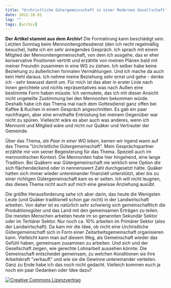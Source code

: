```yaml
---
title: "Urchristliche Gütergemeinschaft in einer Modernen Gesellschaft"
date: 2012-10-01
log: ""
tags: [archiv]
---
```

**Der Artikel stammt aus dem Archiv!** Die Formatirung kann beschädigt sein.
Letzten Sonntag beim Mennonitengottesdienst (den ich recht regelmäßig besuche), hatte ich ein sehr anregendes Gespräch. Ich sprach mit einem Mitglied der Mennonitengemeinschaft, von dem ich ausgehe, das er eher konservative Positionen vertritt und erzählte von meinen Plänen bald mit meiner Freundin zusammen in eine WG zu ziehen. Ich selber habe keine Beziehung zu äußerlichen formalen Vermählungen. Und ich mache da auch kein Hehl daraus. Ich nehme meine Beziehung sehr ernst und gehe - denke ich - sehr bewusst damit um. Für mich ist das aber in erster Linie nach Innen gerichtete und nichts repräsentatives was nach Außen eine bestimmte Form haben müsste. Ich vermutete, das ich mit dieser Ansicht nicht ungeteilte Zustimmung bei den Mennoniten bekommen würde. Deshalb habe ich das Thema mal nach dem Gottesdienst ganz offen bei Kaffee & Kuchen in einem Gespräch angeschnitten. Es gab ein paar nachfragen, aber eine ernsthafte Entrüstung bei meinem Gegenüber war nicht zu spüren. Vielleicht wäre es aber auch was anderes, wenn ich Mennonit und Mitglied wäre und nicht <i>nur</i> Quäker und Vertrauter der Gemeinde.

Über das Thema, <i>als Paar in einer WG leben</i>, kamen wir irgend wann auf das Thema "Urchristliche Gütergemeinschaft". Mein Gesprächspartner erzählte mir von seiner Begeisterung für das Thema. Speziell auch im mennonitischen Kontext. Die Mennoniten habe hier hingehend, eine lange Tradition. Bei Quäkern war Gütergemeinschaft nie wirklich eine Option die sich flächendeckend oder in nennenswert Zahl durchgesetzt hätte. Quäker hatten sich immer wieder untereinander finanziell unterstützt, aber bis zu einer richtigen Gütergemeinschaft kam es er selten. Ich will nicht leugnen, das dieses Thema nicht auch auf mich eine gewisse Anziehung ausübt.

Die größte Herausforderung sehe ich aber darin, das heute die Wenigsten Leute (und Quäker traditionell schon gar nicht) in der Landwirtschaft arbeiten. Von daher ist es natürlich sehr schwierig sich gemeinschaftlich die Produktionsgüter und das Land mit den gemeinsamen Erträgen zu teilen. Die meisten Menschen arbeiten heute im so genannten Sekundär Sektor oder im Tertiärer Sektor. Nur noch ca. 10% arbeiten im Primärer Sektor (also der Landwirtschaft). Da kam mir die Idee, ob nicht eine Urchristliche Gütergemeinschaft sich in Form einer Zeitarbeitsgemeinschaft organisieren kann. Vielleicht kann man auf diesem Weg, als Gemeinschaft wieder das Gefühl haben, gemeinsam zusammen zu arbeiten. Und sich und der Gesellschaft zeigen, wie gerechte Lohnarbeit aussehen könnte. Die Gemeinschaft entscheidet gemeinsam, zu welchen Konditionen sie ihre Arbeitskraft "verkauft" und wie sie die Gewinne untereinander verteilen. Ganz zu Ende habe ich das noch nicht gedacht. Vielleich kommen euch ja noch ein paar Gedanken oder Idee dazu?




<a rel="license" href="http://creativecommons.org/licenses/by-sa/3.0/"><img alt="Creative Commons Lizenzvertrag" style="border-width:0" src="http://i.creativecommons.org/l/by-sa/3.0/88x31.png" /></a>
